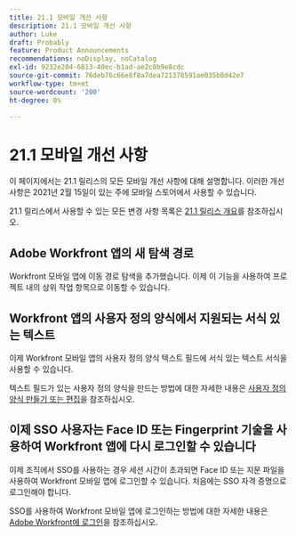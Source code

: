 ```yaml
---
title: 21.1 모바일 개선 사항
description: 21.1 모바일 개선 사항
author: Luke
draft: Probably
feature: Product Announcements
recommendations: noDisplay, noCatalog
exl-id: 9232e204-6813-40ec-b1ad-ae2c0b9e8cdc
source-git-commit: 76deb76c66e8f8a7dea721378591ae035b8d42e7
workflow-type: tm+mt
source-wordcount: '200'
ht-degree: 0%

---
```


# 21.1 모바일 개선 사항

이 페이지에서는 21.1 릴리스의 모든 모바일 개선 사항에 대해 설명합니다. 이러한 개선 사항은 2021년 2월 15일이 있는 주에 모바일 스토어에서 사용할 수 있습니다.

21.1 릴리스에서 사용할 수 있는 모든 변경 사항 목록은 [21.1 릴리스 개요](../../../product-announcements/product-releases/21.1-release-activity/21-1-release-overview.md)를 참조하십시오.

## Adobe Workfront 앱의 새 탐색 경로

Workfront 모바일 앱에 이동 경로 탐색을 추가했습니다. 이제 이 기능을 사용하여 프로젝트 내의 상위 작업 항목으로 이동할 수 있습니다.

## Workfront 앱의 사용자 정의 양식에서 지원되는 서식 있는 텍스트

이제 Workfront 모바일 앱의 사용자 정의 양식 텍스트 필드에 서식 있는 텍스트 서식을 사용할 수 있습니다.

텍스트 필드가 있는 사용자 정의 양식을 만드는 방법에 대한 자세한 내용은 [사용자 정의 양식 만들기 또는 편집](../../../administration-and-setup/customize-workfront/create-manage-custom-forms/create-or-edit-a-custom-form.md)을 참조하십시오.

## 이제 SSO 사용자는 Face ID 또는 Fingerprint 기술을 사용하여 Workfront 앱에 다시 로그인할 수 있습니다

이제 조직에서 SSO를 사용하는 경우 세션 시간이 초과되면 Face ID 또는 지문 파일을 사용하여 Workfront 모바일 앱에 로그인할 수 있습니다. 처음에는 SSO 자격 증명으로 로그인해야 합니다.

SSO를 사용하여 Workfront 모바일 앱에 로그인하는 방법에 대한 자세한 내용은 [Adobe Workfront에 로그인](../../../workfront-basics/manage-your-account-and-profile/managing-your-workfront-account/log-in-to-workfront.md)을 참조하십시오.
